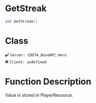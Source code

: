 # GetStreak
```lua
int GetStreak()
```
# Class
✔️ `Server: CDOTA_BaseNPC_Hero`  
❌ `Client: undefined`  

# Function Description
Value is stored in PlayerResource.
